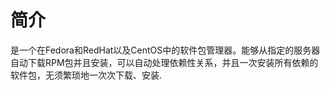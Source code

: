 # 简介
是一个在Fedora和RedHat以及CentOS中的软件包管理器。能够从指定的服务器自动下载RPM包并且安装，可以自动处理依赖性关系，并且一次安装所有依赖的软件包，无须繁琐地一次次下载、安装.